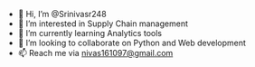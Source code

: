 - 👋 Hi, I’m @Srinivasr248
- 👀 I’m interested in Supply Chain management
- 🌱 I’m currently learning Analytics tools
- 💞️ I’m looking to collaborate on Python and Web development
- 📫 Reach me via nivas161097@gmail.com 

<!---
Srinivasr248/Srinivasr248 is a ✨ special ✨ repository because its `README.md` (this file) appears on your GitHub profile.
You can click the Preview link to take a look at your changes.
--->
